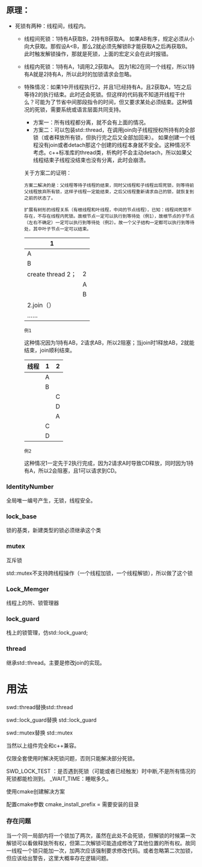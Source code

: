 ## 原理：

* 死锁有两种：线程间，线程内。

  * 线程间死锁：1持有A获取B，2持有B获取A。
    如果AB有序，规定必须从小向大获取。那假设A<B，那么2就必须先解锁B才能获取A之后再获取B。此时触发解锁操作，那就是死锁，上面的宏定义会在此时报错。
  * 线程内死锁：1持有A，1调用2,2获取A。
    因为1和2在同一个线程，所以1持有A就是2持有A，所以此时的加锁请求会忽略。
  * 特殊情况：如果1中开线程执行2，并且1已经持有A，且2获取A，1在之后等待2的执行结束。此时还会死锁。但这样的代码我不知道开线程干什么？可能为了节省中间那段指令的时间，但又要求某处必须结束。这种情况的死锁，需要系统或语言层面共同支持。

    * 方案一：所有线程都分离，就不会有上面的情况。
    * 方案二：可以包装std::thread，在调用join向子线程授权所持有的全部锁（或者释放所有锁，但执行完之后又全部加回来）。
      如果创建一个线程没有join或者detach那这个创建的线程本身就不安全。这种情况不考虑。c++标准库的thread类，析构时不会主动detach，所以如果父线程结束子线程没结束也没有分离，此时会崩溃。

    关于方案二的证明：

        方案二解决的是：父线程等待子线程的结束，同时父线程和子线程出现死锁，则等待前父线程放弃所有锁，这样子线程一定能结束，之后父线程重新请求自己的锁，就恢复到之前的状态了。

        扩展有树形的线程关系（有根线程和叶线程，中间的节点线程），已知：线程间死锁不存在，不存在线程内死锁。故根节点一定可以执行到等待处（例1），故根节点的子节点（左右不确定）一定可以执行到等待处（例2）。故一个父子结构一定都可以执行到等待处，其中叶子节点一定可以结束。

    | 1                 |   |
    | ----------------- | - |
    | A                 |   |
    | B                 |   |
    | create thread 2； | 2 |
    |                   | A |
    |                   | B |
    | 2.join（）        |   |
    | ……              |   |

        例1

    这种情况因为1持有AB，2请求AB，所以2阻塞；当join时1释放AB，2就能结束，join顺利结束。

    | 线程 | 1 | 2 |
    | ---- | - | - |
    |      | A |   |
    |      | B |   |
    |      |   | C |
    |      |   | D |
    |      |   | A |
    |      | C |   |
    |      | D |   |

        例2

    这种情况1一定先于2执行完成，因为2请求A时导致CD释放，同时因为1持有A，所以2会阻塞，且1可以请求到CD。

### IdentityNumber

全局唯一编号产生，无锁，线程安全。

### lock_base

锁的基类，新建类型的锁必须继承这个类

### mutex

互斥锁

std::mutex不支持跨线程操作（一个线程加锁，一个线程解锁），所以做了这个锁

### Lock_Memger

线程上的所、锁管理器

### lock_guard

栈上的锁管理，仿std::lock_guard;

### thread

继承std::thread。主要是修改join的实现。

# 用法

swd::thread替换std::thread

swd::lock_guard替换 std::lock_guard

swd::mutex替换 std::mutex

当然以上组件完全和c++兼容。

仅限全套使用时解决死锁问题，否则只能解决部分死锁。

SWD_LOCK_TEST ：是否遇到死锁（可能或者已经触发）时中断,不是所有情况的死锁都能检测到。
_WAIT_TIME：睡眠多久。

使用cmake创建解决方案

配置cmake参数 cmake_install_prefix = 需要安装的目录

### 存在问题

当一个同一局部内将一个锁加了两次，虽然在此处不会死锁，但解锁的时候第一次解锁可以看做释放所有权，但第二次解锁可能造成修改了其他位置的所有权。故同一线程一个锁只能加一次，加两次应该强制要求修改代码。或者忽略第二次加锁，但应该给出警告，这里大概率存在逻辑问题。
